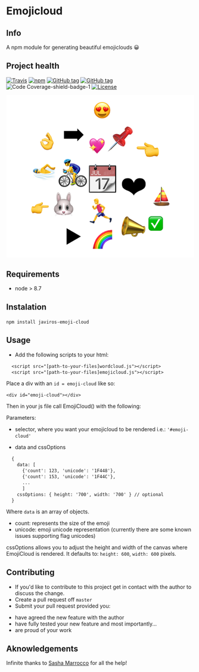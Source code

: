 
# Emojicloud

## Info
A npm module for generating beautiful emojiclouds 😀

## Project health

[![Travis](https://img.shields.io/travis/javiros/emoji-cloud.svg)](https://travis-ci.org/javiros/emoji-cloud)
[![npm](https://img.shields.io/npm/dt/javiros-emoji-cloud.svg)](https://www.npmjs.com/package/javiros-emoji-cloud)
[![GitHub tag](https://img.shields.io/github/tag/javiros/emoji-cloud.svg)]()
[![GitHub tag](https://img.shields.io/github/last-commit/javiros/emoji-cloud/master.svg?label=last%20deployed)]()
![Code Coverage-shield-badge-1](https://img.shields.io/badge/Code%20Coverage-81.08%25-yellow.svg)
[![License](http://img.shields.io/badge/license-MIT-blue.svg)](LICENSE)

![emoji-cloud](https://github.com/javiros/emoji-cloud/blob/master/emoji-cloud.png?raw=true)

## Requirements
* node > 8.7

## Instalation

`npm install javiros-emoji-cloud`

## Usage

* Add the following scripts to your html:

```
  <script src="[path-to-your-files]wordcloud.js"></script>
  <script src="[path-to-your-files]emojicloud.js"></script>
```

Place a div with an `id = emoji-cloud` like so:

```
<div id="emoji-cloud"></div>
```

Then in your js file call EmojiCloud() with the following:

 Parameters:

- selector, where you want your emojicloud to be rendered i.e.: `'#emoji-cloud'`

- data and cssOptions

```
  {
    data: [
      {'count': 123, 'unicode': '1F448'},
      {'count': 153, 'unicode': '1F44C'},
      ...
      ]
    cssOptions: { height: '700', width: '700' } // optional
  }
```

Where `data` is an array of objects.
  - count: represents the size of the emoji
  - unicode: emoji unicode representation (currently there are some known issues supporting flag unicodes)


cssOptions allows you to adjust the height and width of the canvas where EmojiCloud is rendered. It defaults to: `height: 600`, `width: 600` pixels.

## Contributing

* If you'd like to contribute to this project get in contact with the author to discuss the change.
* Create a pull request off `master`
* Submit your pull request provided you:
- have agreed the new feature with the author
- have fully tested your new feature and most importantly...
- are proud of your work

## Aknowledgements

Infinite thanks to [Sasha Marrocco](https://github.com/SashaMarrocco) for all the help!

